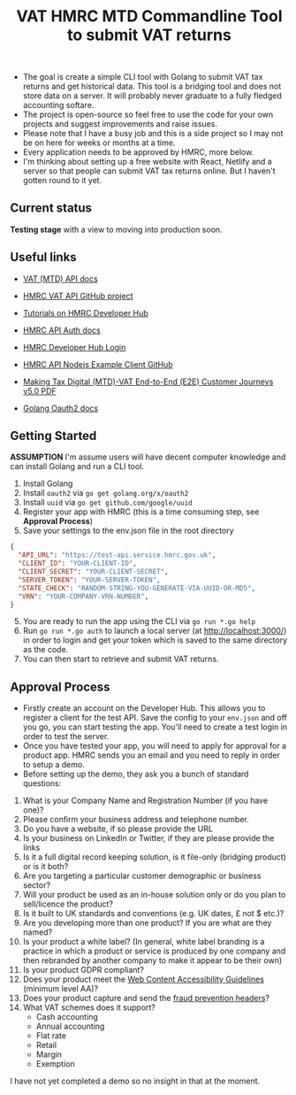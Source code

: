 <h1 align="center"><strong>VAT HMRC MTD Commandline Tool to submit VAT returns</strong></h1>

<br />

- The goal is create a simple CLI tool with Golang to submit VAT tax returns and get historical data. This tool is a bridging tool and does not store data on a server. It will probably never graduate to a fully fledged accounting softare.
- The project is open-source so feel free to use the code for your own projects and suggest improvements and raise issues.
- Please note that I have a busy job and this is a side project so I may not be on here for weeks or months at a time.
- Every application needs to be approved by HMRC, more below.
- I'm thinking about setting up a free website with React, Netlify and a server so that people can submit VAT tax returns online. But I haven't gotten round to it yet.

## Current status

**Testing stage** with a view to moving into production soon.

## Useful links

 - [VAT (MTD) API docs](https://developer.service.hmrc.gov.uk/api-documentation/docs/api/service/vat-api/1.0)
 - [HMRC VAT API GitHub project](https://github.com/hmrc/vat-api)
 - [Tutorials on HMRC Developer Hub](https://developer.service.hmrc.gov.uk/api-documentation/docs/tutorials)
 - [HMRC API Auth docs](https://developer.service.hmrc.gov.uk/api-documentation/docs/authorisation)
 - [HMRC Developer Hub Login](https://developer.service.hmrc.gov.uk/developer/login)
 - [HMRC API Nodejs Example Client GitHub](https://github.com/hmrc/api-example-nodejs-client)
 - [Making Tax Digital (MTD)-VAT End-to-End (E2E) Customer Journeys v5.0 PDF](https://developer.service.hmrc.gov.uk/api-documentation/assets/content/documentation/f66c79c2c4fc2f0cf27c158b2411a1b2-MTD-VAT%20End-to-End%20(E2E)%20Customer%20Journeys.pdf)

 - [Golang Oauth2 docs](https://godoc.org/golang.org/x/oauth2)

## Getting Started

**ASSUMPTION** I'm assume users will have decent computer knowledge and can install Golang and run a CLI tool.

1. Install Golang
2. Install `oauth2` via `go get golang.org/x/oauth2`
2. Install `uuid` via `go get github.com/google/uuid`
3. Register your app with HMRC (this is a time consuming step, see **Approval Process**)
4. Save your settings to the env.json file in the root directory
```json
{
  "API_URL": "https://test-api.service.hmrc.gov.uk",
  "CLIENT_ID": "YOUR-CLIENT-ID",
  "CLIENT_SECRET": "YOUR-CLIENT-SECRET",
  "SERVER_TOKEN": "YOUR-SERVER-TOKEN",
  "STATE_CHECK": "RANDOM-STRING-YOU-GENERATE-VIA-UUID-OR-MD5",
  "VRN": "YOUR-COMPANY-VRN-NUMBER",
}
```
5. You are ready to run the app using the CLI via `go run *.go help`
6. Run `go run *.go auth` to launch a local server (at [http://localhost:3000/](http://localhost:3000/)) in order to login and get your token which is saved to the same directory as the code.
7. You can then start to retrieve and submit VAT returns.

## Approval Process

- Firstly create an account on the Developer Hub. This allows you to register a client for the test API. Save the config to your `env.json` and off you go, you can start testing the app. You'll need to create a test login in order to test the server.
- Once you have tested your app, you will need to apply for approval for a product app. HMRC sends you an email and you need to reply in order to setup a demo.
- Before setting up the demo, they ask you a bunch of standard questions:

1. What is your Company Name and Registration Number (if you have one)?
2. Please confirm your business address and telephone number.
3. Do you have a website, if so please provide the URL
4. Is your business on LinkedIn or Twitter, if they are please provide the links
5. Is it a full digital record keeping solution, is it file-only (bridging product) or is it both?
6. Are you targeting a particular customer demographic or business sector?
7. Will your product be used as an in-house solution only or do you plan to sell/licence the product?
8. Is it built to UK standards and conventions (e.g. UK dates, £ not $ etc.)?
9. Are you developing more than one product? If you are what are they named?
10. Is your product a white label? (In general, white label branding is a practice in which a product or service is produced by one company and then rebranded by another company to make it appear to be their own)
11. Is your product GDPR compliant?
12. Does your product meet the [Web Content Accessibility Guidelines](https://www.w3.org/TR/WCAG21/) (minimum level AA)?
13. Does your product capture and send the [fraud prevention headers](https://developer.service.hmrc.gov.uk/api-documentation/docs/fraud-prevention)? 
14. What VAT schemes does it support?
    - Cash accounting
    - Annual accounting
    - Flat rate
    - Retail     
    - Margin      
    - Exemption
 
I have not yet completed a demo so no insight in that at the moment.